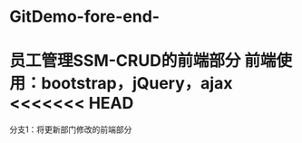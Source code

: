 # GitDemo-fore-end-
员工管理SSM-CRUD的前端部分
前端使用：bootstrap，jQuery，ajax
<<<<<<< HEAD
=======
分支1：将更新部门修改的前端部分

